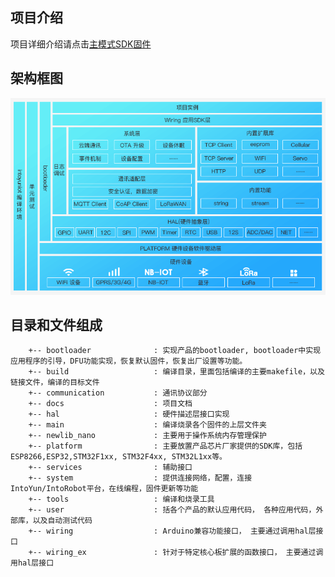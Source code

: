 ## 项目介绍

项目详细介绍请点击[主模式SDK固件](http://docs.intoyun.com/opensource/firmware/)

## 架构框图

![image](/docs/images/firmware-architecture.png)

## 目录和文件组成
```
    +-- bootloader              : 实现产品的bootloader, bootloader中实现应用程序的引导，DFU功能实现，恢复默认固件，恢复出厂设置等功能。
    +-- build                   : 编译目录，里面包括编译的主要makefile，以及链接文件，编译的目标文件
    +-- communication           : 通讯协议部分
    +-- docs                    : 项目文档
    +-- hal                     : 硬件描述层接口实现
    +-- main                    : 编译烧录各个固件的上层文件夹
    +-- newlib_nano             : 主要用于操作系统内存管理保护
    +-- platform                : 主要放置产品芯片厂家提供的SDK库，包括ESP8266,ESP32,STM32F1xx, STM32F4xx, STM32L1xx等。
    +-- services                : 辅助接口
    +-- system                  : 提供连接网络，配置，连接IntoYun/IntoRobot平台，在线编程，固件更新等功能
    +-- tools                   : 编译和烧录工具 
    +-- user                    : 括各个产品的默认应用代码， 各种应用代码，外部库，以及自动测试代码
    +-- wiring                  : Arduino兼容功能接口， 主要通过调用hal层接口
    +-- wiring_ex               : 针对于特定核心板扩展的函数接口， 主要通过调用hal层接口
    
```
